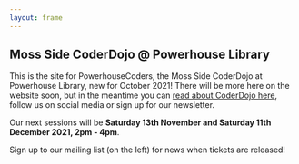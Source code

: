 ```yaml
---
layout: frame
---
```


## Moss Side CoderDojo @ Powerhouse Library

This is the site for PowerhouseCoders, the Moss Side CoderDojo at Powerhouse Library, new for October 2021! There will be more here on the website soon, but in the meantime you can <a href="https://coderdojo.com" target="_blank" >read about CoderDojo here</a >, follow us on social media or sign up for our newsletter.

Our next sessions will be **Saturday 13th November and Saturday 11th December 2021, 2pm - 4pm**.

Sign up to our mailing list (on the left) for news when tickets are released!

